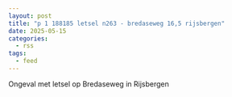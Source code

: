 ```yaml
---
layout: post
title: "p 1 188185 letsel n263 - bredaseweg 16,5 rijsbergen"
date: 2025-05-15
categories: 
  - rss
tags: 
  - feed
---
```


Ongeval met letsel op Bredaseweg in Rijsbergen
